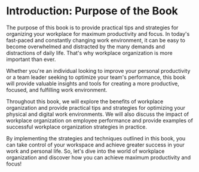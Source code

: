 Introduction: Purpose of the Book
=================================

The purpose of this book is to provide practical tips and strategies for organizing your workplace for maximum productivity and focus. In today's fast-paced and constantly changing work environment, it can be easy to become overwhelmed and distracted by the many demands and distractions of daily life. That's why workplace organization is more important than ever.

Whether you're an individual looking to improve your personal productivity or a team leader seeking to optimize your team's performance, this book will provide valuable insights and tools for creating a more productive, focused, and fulfilling work environment.

Throughout this book, we will explore the benefits of workplace organization and provide practical tips and strategies for optimizing your physical and digital work environments. We will also discuss the impact of workplace organization on employee performance and provide examples of successful workplace organization strategies in practice.

By implementing the strategies and techniques outlined in this book, you can take control of your workspace and achieve greater success in your work and personal life. So, let's dive into the world of workplace organization and discover how you can achieve maximum productivity and focus!
